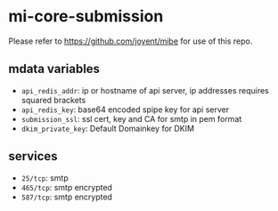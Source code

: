 mi-core-submission
==================

Please refer to https://github.com/joyent/mibe for use of this repo.

## mdata variables

- `api_redis_addr`: ip or hostname of api server, ip addresses requires squared
  brackets
- `api_redis_key`: base64 encoded spipe key for api server
- `submission_ssl`: ssl cert, key and CA for smtp in pem format
- `dkim_private_key`: Default Domainkey for DKIM

## services

- `25/tcp`: smtp
- `465/tcp`: smtp encrypted
- `587/tcp`: smtp encrypted
